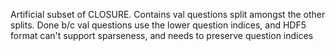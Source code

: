Artificial subset of CLOSURE.
Contains val questions split amongst the other splits.
Done b/c val questions use the lower question indices, and HDF5 format
can't support sparseness, and needs to preserve question indices
